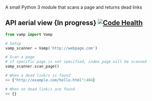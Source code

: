 A small Python 3 module that scans a page and returns dead links

API aerial view {In progress} [![Code Health](https://landscape.io/github/Fuchida/vamp/master/landscape.svg?style=flat)](https://landscape.io/github/Fuchida/vamp/master)
--------------

```Python
from vamp import Vamp

# Setup
vamp_scanner = Vamp('http://webpage.com')

# Scan a page
# if specific page is not specified, index page will be scanned
vamp_scanner.scan_page()

# When a dead link/s is found
>> {"http://example.com/hello.html":404}

# When no dead link/s are found
>> {}

```
